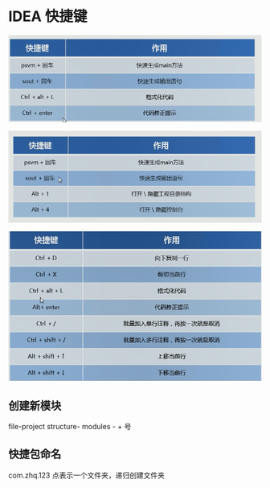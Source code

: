 # IDEA 快捷键



![](vx_images/391794310231790.png)



![](vx_images/43004310239481.png)

![](vx_images/188024310236036.png)



## 创建新模块
file-project structure- modules - + 号 


## 快捷包命名
com.zhq.123
点表示一个文件夹，递归创建文件夹